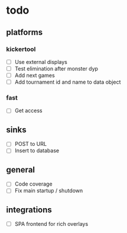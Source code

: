 # todo

## platforms

### kickertool

* [ ] Use external displays
* [ ] Test elimination after monster dyp
* [ ] Add next games
* [ ] Add tournament id and name to data object

### fast

* [ ] Get access

## sinks

* [ ] POST to URL
* [ ] Insert to database

## general

* [ ] Code coverage
* [ ] Fix main startup / shutdown

## integrations

* [ ] SPA frontend for rich overlays
